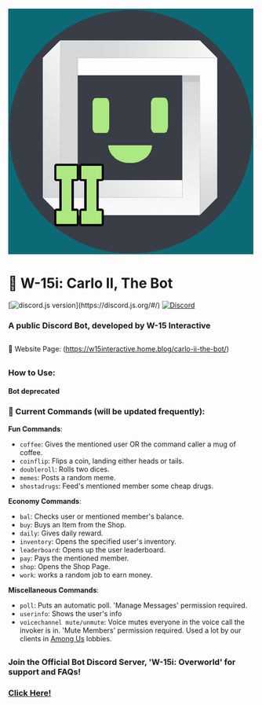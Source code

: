 ![W-15i: Carlo II](/src/images/logo.png)
# 🤖 W-15i: Carlo II, The Bot

[![discord.js version](https://img.shields.io/badge/discord.js-v12.4.1-blue.svg?logo=npm")](https://discord.js.org/#/)
[![Discord](https://img.shields.io/discord/533691583845892100.svg?colorB=7289da&label=discord&logo=Discord&logoColor=fff&style=flat)](https://discord.gg/cxWyzYu)
### A public Discord Bot, developed by W-15 Interactive

## 
:link: Website Page: (https://w15interactive.home.blog/carlo-ii-the-bot/)
##

### How to Use:
#### Bot deprecated

### 📝 Current Commands (will be updated frequently):

**Fun Commands**:

- `coffee`: Gives the mentioned user OR the command caller a mug of coffee.
- `coinflip`: Flips a coin, landing either heads or tails.
- `doubleroll`: Rolls two dices.
- `memes`: Posts a random meme.
- `shostadrugs`: Feed's mentioned member some cheap drugs.

**Economy Commands**:

- `bal`: Checks user or mentioned member's balance.
- `buy`: Buys an Item from the Shop.
- `daily`: Gives daily reward.
- `inventory`: Opens the specified user's inventory.
- `leaderboard`: Opens up the user leaderboard.
- `pay`: Pays the mentioned member.
- `shop`: Opens the Shop Page.
- `work`: works a random job to earn money.

**Miscellaneous Commands**:

- `poll`: Puts an automatic poll. 'Manage Messages' permission required.
- `userinfo`: Shows the user's info
- `voicechannel mute/unmute`: Voice mutes everyone in the voice call the invoker is in. 'Mute Members' permission required. Used a lot by our clients in [Among Us](http://www.innersloth.com/gameAmongUs.php) lobbies.
 
##
### Join the Official Bot Discord Server, 'W-15i: Overworld' for support and FAQs!
### [Click Here!](https://discord.gg/cxWyzYu)
